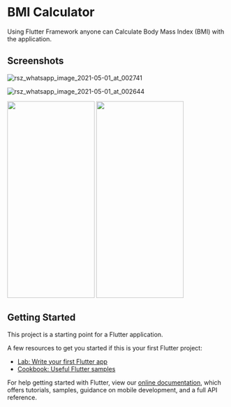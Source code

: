 # BMI Calculator
Using Flutter Framework anyone can Calculate Body Mass Index (BMI) with the application.

## Screenshots
![rsz_whatsapp_image_2021-05-01_at_002741](https://user-images.githubusercontent.com/18647990/123945060-0c56b000-d99e-11eb-9435-386e4c77c3fb.jpg)

![rsz_whatsapp_image_2021-05-01_at_002644](https://user-images.githubusercontent.com/18647990/123945282-44f68980-d99e-11eb-9c46-0a69afcbf59d.jpg)

<p float="left">
  <img src="https://user-images.githubusercontent.com/18647990/123945060-0c56b000-d99e-11eb-9435-386e4c77c3fb.jpg" width="200" height="450" />
  <img src="https://user-images.githubusercontent.com/18647990/123945282-44f68980-d99e-11eb-9c46-0a69afcbf59d.jpg" width="200" height="450" /> 

</p>

## Getting Started

This project is a starting point for a Flutter application.

A few resources to get you started if this is your first Flutter project:

- [Lab: Write your first Flutter app](https://flutter.dev/docs/get-started/codelab)
- [Cookbook: Useful Flutter samples](https://flutter.dev/docs/cookbook)

For help getting started with Flutter, view our
[online documentation](https://flutter.dev/docs), which offers tutorials,
samples, guidance on mobile development, and a full API reference.

